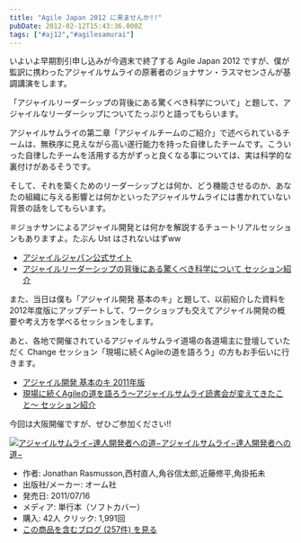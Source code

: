 ```yaml
---
title: "Agile Japan 2012 に来ませんか!!"
pubDate: 2012-02-12T15:43:36.000Z
tags: ["#aj12","#agilesamurai"]
---
```


いよいよ早期割引申し込みが今週末で終了する Agile Japan 2012 ですが、僕が監訳に携わったアジャイルサムライの原著者のジョナサン・ラスマセンさんが基調講演をします。

「アジャイルリーダーシップの背後にある驚くべき科学について」と題して、アジャイルなリーダーシップについてたっぷりと語ってもらいます。

アジャイルサムライの第二章「アジャイルチームのご紹介」で述べられているチームは、無秩序に見えながら高い遂行能力を持った自律したチームです。こういった自律したチームを活用する方がずっと良くなる事については、実は科学的な裏付けがあるそうです。

そして、それを築くためのリーダーシップとは何か、どう機能させるのか、あなたの組織に与える影響とは何かといったアジャイルサムライには書かれていない背景の話をしてもらいます。

＃ジョナサンによるアジャイル開発とは何かを解説するチュートリアルセッションもありますよ。たぶん Ust はされないはずww

- [アジャイルジャパン公式サイト](http://www.agilejapan.org/index.html)
- [アジャイルリーダーシップの背後にある驚くべき科学について セッション紹介](http://www.agilejapan.org/program_keynote_1.html)

また、当日は僕も「アジャイル開発 基本のキ」と題して、以前紹介した資料を 2012年度版にアップデートして、ワークショップも交えてアジャイル開発の概要や考え方を学べるセッションをします。

あと、各地で開催されているアジャイルサムライ道場の各道場主に登壇していただく Change セッション「現場に続くAgileの道を語ろう」の方もお手伝いに行きます。

- [アジャイル開発 基本のキ 2011年版](http://d.hatena.ne.jp/nawoto/20110323/1300896863)
- [現場に続くAgileの道を語ろう〜アジャイルサムライ読書会が変えてきたこと〜 セッション紹介](http://www.agilejapan.org/program_change_2.html)

今回は大阪開催ですが、ぜひご参加ください!!

[![アジャイルサムライ−達人開発者への道−](https://images-fe.ssl-images-amazon.com/images/I/51flKufOVUL._SL160_.jpg)](http://www.amazon.co.jp/exec/obidos/ASIN/4274068560/nawoto07-22/)[アジャイルサムライ−達人開発者への道−](http://www.amazon.co.jp/exec/obidos/ASIN/4274068560/nawoto07-22/)

- 作者: Jonathan Rasmusson,西村直人,角谷信太郎,近藤修平,角掛拓未
- 出版社/メーカー: オーム社
- 発売日: 2011/07/16
- メディア: 単行本（ソフトカバー）
- 購入: 42人 クリック: 1,991回
- [この商品を含むブログ (257件) を見る](http://d.hatena.ne.jp/asin/4274068560/nawoto07-22)